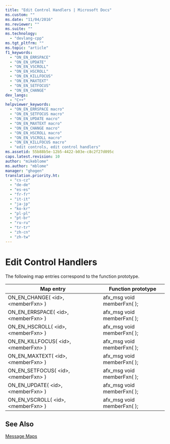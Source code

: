 ```yaml
---
title: "Edit Control Handlers | Microsoft Docs"
ms.custom: ""
ms.date: "11/04/2016"
ms.reviewer: ""
ms.suite: ""
ms.technology: 
  - "devlang-cpp"
ms.tgt_pltfrm: ""
ms.topic: "article"
f1_keywords: 
  - "ON_EN_ERRSPACE"
  - "ON_EN_UPDATE"
  - "ON_EN_VSCROLL"
  - "ON_EN_HSCROLL"
  - "ON_EN_KILLFOCUS"
  - "ON_EN_MAXTEXT"
  - "ON_EN_SETFOCUS"
  - "ON_EN_CHANGE"
dev_langs: 
  - "C++"
helpviewer_keywords: 
  - "ON_EN_ERRSPACE macro"
  - "ON_EN_SETFOCUS macro"
  - "ON_EN_UPDATE macro"
  - "ON_EN_MAXTEXT macro"
  - "ON_EN_CHANGE macro"
  - "ON_EN_HSCROLL macro"
  - "ON_EN_VSCROLL macro"
  - "ON_EN_KILLFOCUS macro"
  - "edit controls, edit control handlers"
ms.assetid: 55b88b5e-12b5-4422-b03e-c8c2f27d095c
caps.latest.revision: 10
author: "mikeblome"
ms.author: "mblome"
manager: "ghogen"
translation.priority.ht: 
  - "cs-cz"
  - "de-de"
  - "es-es"
  - "fr-fr"
  - "it-it"
  - "ja-jp"
  - "ko-kr"
  - "pl-pl"
  - "pt-br"
  - "ru-ru"
  - "tr-tr"
  - "zh-cn"
  - "zh-tw"
---
```

# Edit Control Handlers
The following map entries correspond to the function prototype.  
  
|Map entry|Function prototype|  
|---------------|------------------------|  
|ON_EN_CHANGE( \<id>, \<memberFxn> )|afx_msg void memberFxn( );|  
|ON_EN_ERRSPACE( \<id>, \<memberFxn> )|afx_msg void memberFxn( );|  
|ON_EN_HSCROLL( \<id>, \<memberFxn> )|afx_msg void memberFxn( );|  
|ON_EN_KILLFOCUS( \<id>, \<memberFxn> )|afx_msg void memberFxn( );|  
|ON_EN_MAXTEXT( \<id>, \<memberFxn> )|afx_msg void memberFxn( );|  
|ON_EN_SETFOCUS( \<id>, \<memberFxn> )|afx_msg void memberFxn( );|  
|ON_EN_UPDATE( \<id>, \<memberFxn> )|afx_msg void memberFxn( );|  
|ON_EN_VSCROLL( \<id>, \<memberFxn> )|afx_msg void memberFxn( );|  
  
## See Also  
 [Message Maps](../../mfc/reference/message-maps-mfc.md)

